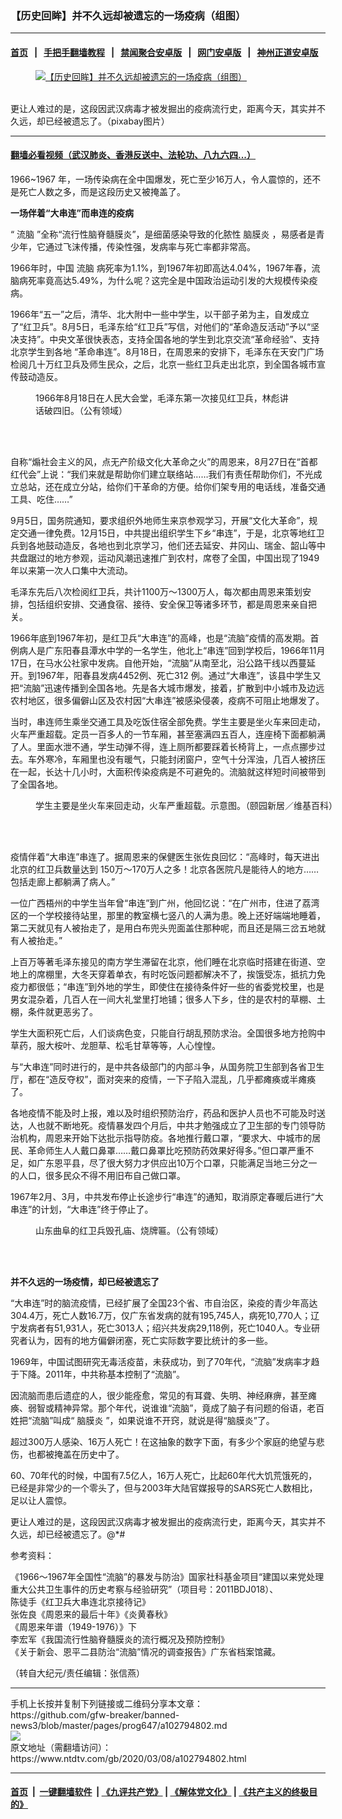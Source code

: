 ### 【历史回眸】并不久远却被遗忘的一场疫病（组图）
------------------------

#### [首页](https://github.com/gfw-breaker/banned-news3/blob/master/README.md) &nbsp;&nbsp;|&nbsp;&nbsp; [手把手翻墙教程](https://github.com/gfw-breaker/guides/wiki) &nbsp;&nbsp;|&nbsp;&nbsp; [禁闻聚合安卓版](https://github.com/gfw-breaker/bn-android) &nbsp;&nbsp;|&nbsp;&nbsp; [网门安卓版](https://github.com/oGate2/oGate) &nbsp;&nbsp;|&nbsp;&nbsp; [神州正道安卓版](https://github.com/SzzdOgate/update) 



<div><div class="featured_image">
 <a href="https://i.ntdtv.com/assets/uploads/2020/03/2020-03-08_121731.jpg" target="_blank">
  <figure>
   <img alt="【历史回眸】并不久远却被遗忘的一场疫病（组图）" src="https://i.ntdtv.com/assets/uploads/2020/03/2020-03-08_121731-800x450.jpg"/>
  </figure><br/>
 </a>
 <span class="caption">
  更让人难过的是，这段因武汉病毒才被发掘出的疫病流行史，距离今天，其实并不久远，却已经被遗忘了。（pixabay图片）
 </span>
</div>
</div><hr/>

#### [翻墙必看视频（武汉肺炎、香港反送中、法轮功、八九六四...）](https://github.com/gfw-breaker/banned-news3/blob/master/pages/link3.md)

<div><div class="post_content" itemprop="articleBody">
 <p>
  1966~1967 年，一场传染病在全中国爆发，死亡至少16万人，令人震惊的，还不是死亡人数之多，而是这段历史又被掩盖了。
 </p>
 <p>
  <strong>
   一场伴着“大串连”而串连的疫病
  </strong>
 </p>
 <p>
  “
  <ok href="https://www.ntdtv.com/gb/流脑.htm">
   流脑
  </ok>
  ”全称“流行性脑脊髓膜炎”，是细菌感染导致的化脓性
  <ok href="https://www.ntdtv.com/gb/脑膜炎.htm">
   脑膜炎
  </ok>
  ，易感者是青少年，它通过飞沫传播，传染性强，发病率与死亡率都非常高。
 </p>
 <p>
  1966年时，中国
  <ok href="https://www.ntdtv.com/gb/流脑.htm">
   流脑
  </ok>
  病死率为1.1%，到1967年初即高达4.04%，1967年春，流脑病死率竟高达5.49%，为什么呢？这完全是中国政治运动引发的大规模传染疫病。
 </p>
 <p>
  1966年“五一”之后，清华、北大附中一些中学生，以干部子弟为主，自发成立了“红卫兵”。8月5日，毛泽东给“红卫兵”写信，对他们的“革命造反活动”予以“坚决支持”。中央文革很快表态，支持全国各地的学生到北京交流“革命经验”、支持北京学生到各地 “革命串连”。8月18日，在周恩来的安排下，毛泽东在天安门广场检阅几十万红卫兵及师生民众，之后，北京一些红卫兵走出北京，到全国各城市宣传鼓动造反。
 </p>
 <figure class="wp-caption alignnone" id="attachment_102794806" style="width: 416px">
  <img alt="" class="size-full wp-image-102794806" src="https://i.ntdtv.com/assets/uploads/2020/03/2020-03-08_121236.jpg">
   <br/><figcaption class="wp-caption-text">
    1966年8月18日在人民大会堂，毛泽东第一次接见红卫兵，林彪讲话破四旧。（公有领域）
   </figcaption><br/>
  </img>
 </figure><br/>
 <p>
  自称“煽社会主义的风，点无产阶级文化大革命之火”的周恩来，8月27日在“首都红代会”上说：“我们来就是帮助你们建立联络站……我们有责任帮助你们，不光成立总站，还在成立分站，给你们干革命的方便。给你们架专用的电话线，准备交通工具、吃住……”
 </p>
 <p>
  9月5日，国务院通知，要求组织外地师生来京参观学习，开展“文化大革命”，规定交通一律免费。12月15日，中共提出组织学生下乡“串连”，于是，北京等地红卫兵到各地鼓动造反，各地也到北京学习，他们还去延安、井冈山、瑞金、韶山等中共盘踞过的地方参观，运动风潮迅速推广到农村，席卷了全国，中国出现了1949年以来第一次人口集中大流动。
 </p>
 <p>
  毛泽东先后八次检阅红卫兵，共计1100万～1300万人，每次都由周恩来策划安排，包括组织安排、交通食宿、接待、安全保卫等诸多环节，都是周恩来亲自把关。
 </p>
 <p>
  1966年底到1967年初，是红卫兵“大串连”的高峰，也是“流脑”疫情的高发期。首例病人是广东阳春县潭水中学的一名学生，他北上“串连”回到学校后，1966年11月17日，在马水公社家中发病。自他开始，“流脑”从南至北，沿公路干线以西蔓延开。到1967年，阳春县发病4452例、死亡312 例。通过“大串连”，该县中学生又把“流脑”迅速传播到全国各地。先是各大城市爆发，接着，扩散到中小城市及边远农村地区，很多偏僻山区及农村因“大串连”被感染侵袭，疫病不可阻止地爆发了。
 </p>
 <p>
  当时，串连师生乘坐交通工具及吃饭住宿全部免费。学生主要是坐火车来回走动，火车严重超载。定员一百多人的一节车厢，甚至塞满四五百人，连座椅下面都躺满了人。里面水泄不通，学生动弹不得，连上厕所都要踩着长椅背上，一点点挪步过去。车外寒冷，车厢里也没有暖气，只能封闭窗户，空气十分浑浊，几百人被挤压在一起，长达十几小时，大面积传染疫病是不可避免的。流脑就这样短时间被带到了全国各地。
 </p>
 <figure class="wp-caption alignnone" id="attachment_102794805" style="width: 600px">
  <img alt="" class="size-medium wp-image-102794805" src="https://i.ntdtv.com/assets/uploads/2020/03/2020-03-08_121203-600x451.jpg">
   <br/><figcaption class="wp-caption-text">
    学生主要是坐火车来回走动，火车严重超载。示意图。（颐园新居／维基百科）
   </figcaption><br/>
  </img>
 </figure><br/>
 <p>
  疫情伴着“大串连”串连了。据周恩来的保健医生张佐良回忆：“高峰时，每天进出北京的红卫兵数量达到 150万～170万人之多！北京各医院凡是能待人的地方……包括走廊上都躺满了病人。”
 </p>
 <p>
  一位广西梧州的中学生当年曾“串连”到广州，他回忆说：“在广州市，住进了荔湾区的一个学校接待站里，那里的教室横七竖八的人满为患。晚上还好端端地睡着，第二天就见有人被抬走了，是用白布兜头兜面盖住那种呢，而且还是隔三岔五地就有人被抬走。”
 </p>
 <p>
  上百万等著毛泽东接见的南方学生滞留在北京，他们睡在北京临时搭建在街道、空地上的席棚里，大冬天穿着单衣，有时吃饭问题都解决不了，挨饿受冻，抵抗力免疫力都很低；“串连”到外地的学生，即使住在接待条件好一些的省委党校里，也是男女混杂着，几百人在一间大礼堂里打地铺；很多人下乡，住的是农村的草棚、土棚，条件就更恶劣了。
 </p>
 <p>
  学生大面积死亡后，人们谈病色变，只能自行胡乱预防求治。全国很多地方抢购中草药，服大桉叶、龙胆草、松毛甘草等等，人心惶惶。
 </p>
 <p>
  与“大串连”同时进行的，是中共各级部门的内部斗争，从国务院卫生部到各省卫生厅，都在“造反夺权”，面对突来的疫情，一下子陷入混乱，几乎都瘫痪或半瘫痪了。
 </p>
 <p>
  各地疫情不能及时上报，难以及时组织预防治疗，药品和医护人员也不可能及时送达，人也就不断地死。疫情暴发四个月后，中共才勉强成立了卫生部的专门领导防治机构，周恩来开始下达批示指导防疫。各地推行戴口罩，“要求大、中城市的居民、革命师生人人戴口鼻罩……戴口鼻罩比吃预防药效果好得多。”但口罩严重不足，如广东恩平县，尽了很大努力才供应出10万个口罩，只能满足当地三分之一的人口，很多民众不得不用旧布自己做口罩。
 </p>
 <p>
  1967年2月、3月，中共发布停止长途步行“串连”的通知，取消原定春暖后进行“大串连”的计划，“大串连”终于停止了。
 </p>
 <figure class="wp-caption alignnone" id="attachment_102794804" style="width: 557px">
  <img alt="" class="size-full wp-image-102794804" src="https://i.ntdtv.com/assets/uploads/2020/03/2020-03-08_120936.jpg"/>
  <br/><figcaption class="wp-caption-text">
   山东曲阜的红卫兵毁孔庙、烧牌匾。（公有领域）
  </figcaption><br/>
 </figure><br/>
 <p>
  <strong>
   并不久远的一场疫情，却已经被遗忘了
  </strong>
 </p>
 <p>
  “大串连”时的脑流疫情，已经扩展了全国23个省、市自治区，染疫的青少年高达304.4万，死亡人数16.7万，仅广东省发病的就有195,745人，病死10,770人；辽宁发病者有51,931人，死亡3013人；绍兴共发病29,118例，死亡1040人。专业研究者认为，因有的地方偏僻闭塞，死亡实际数字要比统计的多一些。
 </p>
 <p>
  1969年，中国试图研究无毒活疫苗，未获成功，到了70年代，“流脑”发病率才趋于下降。2011年，中共称基本控制了“流脑”。
 </p>
 <p>
  因流脑而患后遗症的人，很少能痊愈，常见的有耳聋、失明、神经麻痹，甚至瘫痪、弱智或精神异常。那个年代，说谁谁“流脑”，竟成了脑子有问题的俗语，老百姓把“流脑”叫成“
  <ok href="https://www.ntdtv.com/gb/脑膜炎.htm">
   脑膜炎
  </ok>
  ”，如果说谁不开窍，就说是得“脑膜炎”了。
 </p>
 <p>
  超过300万人感染、16万人死亡！在这抽象的数字下面，有多少个家庭的绝望与悲伤，也都被掩盖在历史中了。
 </p>
 <p>
  60、70年代的时候，中国有7.5亿人，16万人死亡，比起60年代大饥荒饿死的，已经是非常少的一个零头了，但与2003年大陆官媒报导的SARS死亡人数相比，足以让人震惊。
 </p>
 <p>
  更让人难过的是，这段因武汉病毒才被发掘出的疫病流行史，距离今天，其实并不久远，却已经被遗忘了。@*#
 </p>
 <p>
  参考资料：
 </p>
 <p>
  《1966～1967年全国性“流脑”的暴发与防治》国家社科基金项目“建国以来党处理重大公共卫生事件的历史考察与经验研究”（项目号：2011BDJ018）、
  <br/>
  陈徒手《红卫兵大串连北京接待记》
  <br/>
  张佐良《周恩来的最后十年》《炎黄春秋》
  <br/>
  《周恩来年谱（1949-1976）》下
  <br/>
  李宏军《我国流行性脑脊髓膜炎的流行概况及预防控制》
  <br/>
  《关于新会、恩平二县防治“流脑”情况的调查报告》广东省档案馆藏。
 </p>
 <p>
  （转自大纪元/责任编辑：张信燕）
 </p>
 <div class="single_ad">
 </div>
</div>
</div>
<hr/>
手机上长按并复制下列链接或二维码分享本文章：<br/>
https://github.com/gfw-breaker/banned-news3/blob/master/pages/prog647/a102794802.md <br/>
<a href='https://github.com/gfw-breaker/banned-news3/blob/master/pages/prog647/a102794802.md'><img src='https://github.com/gfw-breaker/banned-news3/blob/master/pages/prog647/a102794802.md.png'/></a> <br/>
原文地址（需翻墙访问）：https://www.ntdtv.com/gb/2020/03/08/a102794802.html


------------------------
#### [首页](https://github.com/gfw-breaker/banned-news3/blob/master/README.md) &nbsp;|&nbsp; [一键翻墙软件](https://github.com/gfw-breaker/nogfw/blob/master/README.md) &nbsp;| [《九评共产党》](https://github.com/gfw-breaker/9ping.md/blob/master/README.md#九评之一评共产党是什么) | [《解体党文化》](https://github.com/gfw-breaker/jtdwh.md/blob/master/README.md) | [《共产主义的终极目的》](https://github.com/gfw-breaker/gczydzjmd.md/blob/master/README.md)


<img src='http://gfw-breaker.win/banned-news3/pages/prog647/a102794802.md' width='0px' height='0px'/>